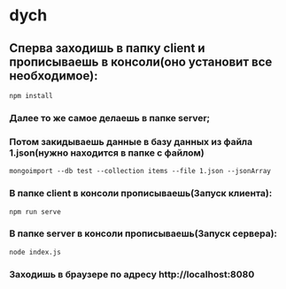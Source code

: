 # dych

## Сперва заходишь в папку client и прописываешь в консоли(оно установит все необходимое):
```
npm install
```
### Далее то же самое делаешь в папке server;

### Потом закидываешь данные в базу данных из файла 1.json(нужно находится в папке с файлом)
```
mongoimport --db test --collection items --file 1.json --jsonArray
```
### В папке client в консоли прописываешь(Запуск клиента):
```
npm run serve
```
### В папке server в консоли прописываешь(Запуск сервера):
```
node index.js
```
### Заходишь в браузере по адресу http://localhost:8080
